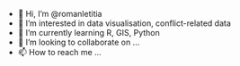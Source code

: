 - 👋 Hi, I’m @romanletitia
- 👀 I’m interested in data visualisation, conflict-related data
- 🌱 I’m currently learning R, GIS, Python
- 💞️ I’m looking to collaborate on ...
- 📫 How to reach me ...

<!---
romanletitia/romanletitia is a ✨ special ✨ repository because its `README.md` (this file) appears on your GitHub profile.
You can click the Preview link to take a look at your changes.
--->
